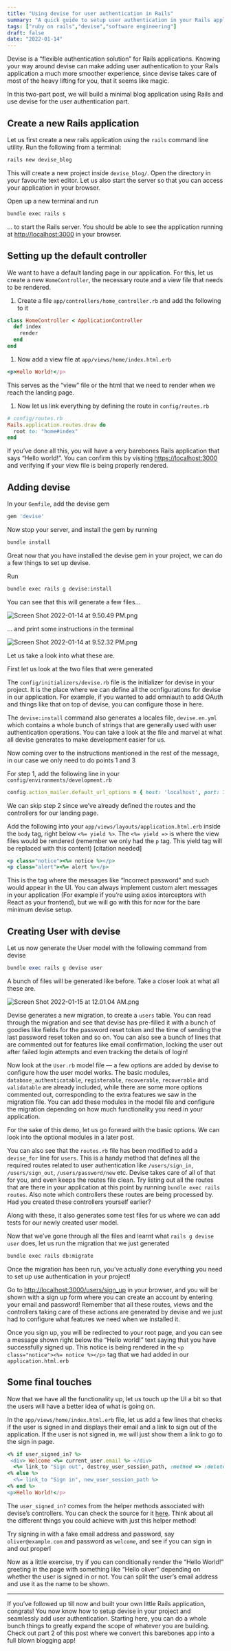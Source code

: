 ```yaml
---
title: "Using devise for user authentication in Rails"
summary: "A quick guide to setup user authentication in your Rails applications using Devise"
tags: ["ruby on rails","devise","software engineering"]
draft: false 
date: "2022-01-14"
---
```


Devise is a “flexible authentication solution” for Rails applications. Knowing your way around devise can make adding user authentication to your Rails application a much more smoother experience, since devise takes care of most of the heavy lifting for you, that it seems like magic.

In this two-part post, we will build a minimal blog application using Rails and use devise for the user authentication part. 

## Create a new Rails application

Let us first create a new rails application using the `rails` command line utility. Run the following from a terminal:

```bash
rails new devise_blog
```

This will create a new project inside `devise_blog/`. Open the directory in your favourite text editor. Let us also start the server so that you can access your application in your browser.

Open up a new terminal and run

```bash
bundle exec rails s
```

... to start the Rails server. You should be able to see the application running at [http://localhost:3000](http://localhost:3000) in your browser.

## Setting up the default controller

We want to have a default landing page in our application. For this, let us create a new `HomeController`, the necessary route and a view file that needs to be rendered.

1. Create a file `app/controllers/home_controller.rb` and add the following to it

```ruby
class HomeController < ApplicationController
  def index
    render
  end
end
```

1. Now add a view file at `app/views/home/index.html.erb` 

```ruby
<p>Hello World!</p> 
```

This serves as the “view” file or the html that we need to render when we reach the landing page.

1. Now let us link everything by defining the route in `config/routes.rb`

```ruby
# config/routes.rb
Rails.application.routes.draw do
  root to: "home#index"
end
```

If you’ve done all this, you will have a very barebones Rails application that says “Hello world!”. You can confirm this by visiting [https://localhost:3000](https://localhost:3000) and verifying if your view file is being properly rendered.

## Adding devise

In your `Gemfile`, add the devise gem

```ruby
gem 'devise'
```

Now stop your server, and install the gem by running 

```bash
bundle install
```

Great now that you have installed the devise gem in your project, we can do a few things to set up devise.

Run 

```bash
bundle exec rails g devise:install
```

You can see that this will generate a few files...

![Screen Shot 2022-01-14 at 9.50.49 PM.png](/static/images/devise/devise_install.png)

... and print some instructions in the terminal

![Screen Shot 2022-01-14 at 9.52.32 PM.png](/static/images/devise/devise_instruction.png)

Let us take a look into what these are. 

First let us look at the two files that were generated

The `config/initializers/devise.rb` file is the initializer for devise in your project. It is the place where we can define all the ocnfigurations for devise in our application. For example, if you wanted to add omniauth to add OAuth and things like that on top of devise, you can configure those in here. 

The `devise:install` command also generates a locales file, `devise.en.yml` which contains a whole bunch of strings that are generally used with user authentication operations. You can take a look at the file and marvel at what all devise generates to make development easier for us.

Now coming over to the instructions mentioned in the rest of the message, in our case we only need to do points 1 and 3

For step 1, add the following line in your `config/environments/development.rb` 

```ruby
config.action_mailer.default_url_options = { host: 'localhost', port: 3000 }
```

We can skip step 2 since we’ve already defined the routes and the controllers for our landing page.

Add the following into your `app/views/layouts/application.html.erb` inside the `body` tag, right below `<%= yield %>`. The `<%= yield =>` is where the view files would be rendered (remember we only had the `p` tag. This yield tag will be replaced with this content) [citation needed]

```ruby
<p class="notice"><%= notice %></p>
<p class="alert"><%= alert %></p>
```

This is the tag where the messages like “Incorrect password” and such would appear in the UI. You can always implement custom alert messages in your application (For example if you’re using axios interceptors with React as your frontend), but we will go with this for now for the bare minimum devise setup.

## Creating User with devise

Let us now generate the User model with the following command from devise

```ruby
bundle exec rails g devise user
```

A bunch of files will be generated like before. Take a closer look at what all these are. 

![Screen Shot 2022-01-15 at 12.01.04 AM.png](/static/images/devise/devise_user.png)

Devise generates a new migration, to create a `users` table. You can read through the migration and see that devise has pre-filled it with a bunch of goodies like fields for the password reset token and the time of sending the last password reset token and so on. You can also see a bunch of lines that are commented out for features like email confirmation, locking the user out after failed login attempts and even tracking the details of login!

Now look at the `User.rb` model file — a few options are added by devise to configure how the user model works. The basic modules, `database_authenticatable`, `registerable`, `recoverable`, `recoverable` and `validatable` are already included, while there are some more options commented out, corresponding to the extra features we saw in the migration file. You can add these modules in the model file and configure the migration depending on how much functionality you need in your application. 

For the sake of this demo, let us go forward with the basic options. We can look into the optional modules in a later post.

You can also see that the `routes.rb` file has been modified to add a `devise_for` line for `users`. This is a handy method that defines all the required routes related to user authentication like `/users/sign_in`, `/users/sign_out`, `/users/password/new` etc. Devise takes care of all of that for you, and even keeps the routes file clean. Try listing out all the routes that are there in your application at this point by running `bundle exec rails routes`. Also note which controllers these routes are being processed by. Had you created these controllers yourself earlier?

Along with these, it also generates some test files for us where we can add tests for our newly created user model.

Now that we’ve gone through all the files and learnt what `rails g devise user` does, let us run the migration that we just generated

```bash
bundle exec rails db:migrate
```

Once the migration has been run, you’ve actually done everything you need to set up use authentication in your project!

Go to [http://localhost:3000/users/sign_up](http://localhost:3000/users/sign_up) in your browser, and you will be shown with a sign up form where you can create an account by entering your email and password! Remember that all these routes, views and the controllers taking care of these actions are generated by devise and we just had to configure what features we need when we installed it.

Once you sign up, you will be redirected to your root page, and you can see a message shown right below the “Hello world!” text saying that you have successfully signed up. This notice is being rendered in the `<p class="notice"><%= notice %></p>` tag that we had added in our `application.html.erb`

## Some final touches

Now that we have all the functionality up, let us touch up the UI a bit so that the users will have a better idea of what is going on.

In the `app/views/home/index.html.erb` file, let us add a few lines that checks if the user is signed in and displays their email and a link to sign out of the application. If the user is not signed in, we will just show them a link to go to the sign in page. 

```ruby
<% if user_signed_in? %>
 <div> Welcome <%= current_user.email %> </div>
  <%= link_to "Sign out", destroy_user_session_path, :method => :delete %>
<% else %>
  <%= link_to "Sign in", new_user_session_path %>
<% end %>
<p>Hello World!</p>
```

The `user_signed_in?` comes from the helper methods associated with devise’s controllers. You can check the source for it [here](https://github.com/heartcombo/devise/blob/main/lib/devise/controllers/helpers.rb#L112). Think about all the different things you could achieve with just this helper method! 

Try signing in with a fake email address and password, say `oliver@example.com` and password  as `welcome`, and see if you can sign in and out properl

Now as a little exercise, try if you can conditionally render the “Hello World!” greeting in the page with something like “Hello oliver” depending on whether the user is signed in or not. You can split the user’s email address and use it as the name to be shown.

---

If you’ve followed up till now and built your own little Rails application, congrats! You now know how to setup devise in your project and seamlessly add user authentication. Starting here, you can do a whole bunch things to greatly expand the scope of whatever you are building. Check out part 2 of this post where we convert this barebones app into a full blown blogging app!